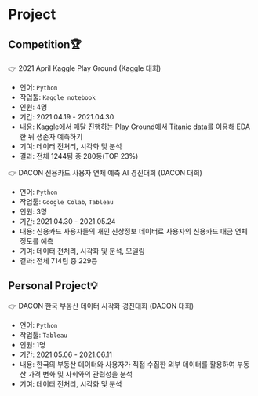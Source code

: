 # Project

## Competition🏆
👉 2021 April Kaggle Play Ground (Kaggle 대회)
- 언어: ```Python```
- 작업툴: ```Kaggle notebook```
- 인원: 4명
- 기간: 2021.04.19 - 2021.04.30
- 내용: Kaggle에서 매달 진행하는 Play Ground에서 Titanic data를 이용해 EDA 한 뒤 생존자 예측하기
- 기여: 데이터 전처리, 시각화 및 분석
- 결과: 전체 1244팀 중 280등(TOP 23%)

👉 DACON 신용카드 사용자 연체 예측 AI 경진대회 (DACON 대회)
- 언어: ```Python```
- 작업툴: ```Google Colab```, ```Tableau```
- 인원: 3명
- 기간: 2021.04.30 - 2021.05.24
- 내용: 신용카드 사용자들의 개인 신상정보 데이터로 사용자의 신용카드 대금 연체 정도를 예측
- 기여: 데이터 전처리, 시각화 및 분석, 모델링
- 결과: 전체 714팀 중 229등

## Personal Project💡
👉 DACON 한국 부동산 데이터 시각화 경진대회 (DACON 대회)
- 언어: ```Python```
- 작업툴: ```Tableau```
- 인원: 1명
- 기간: 2021.05.06 - 2021.06.11
- 내용: 한국의 부동산 데이터와 사용자가 직접 수집한 외부 데이터를 활용하여 부동산 가격 변화 및 사회와의 관련성을 분석
- 기여: 데이터 전처리, 시각화 및 분석
